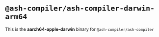 # `@ash-compiler/ash-compiler-darwin-arm64`

This is the **aarch64-apple-darwin** binary for `@ash-compiler/ash-compiler`
